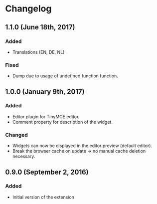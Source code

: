# Changelog

## 1.1.0 (June 18th, 2017)

### Added
- Translations (EN, DE, NL)

### Fixed
- Dump due to usage of undefined function function.

## 1.0.0 (January 9th, 2017)

### Added
- Editor plugin for TinyMCE editor.
- Comment property for description of the widget.

### Changed
- Widgets can now be displayed in the editor preview (default editor).
- Break the browser cache on update -> no manual cache deletion necessary.

## 0.9.0 (September 2, 2016)

### Added
- Initial version of the extension